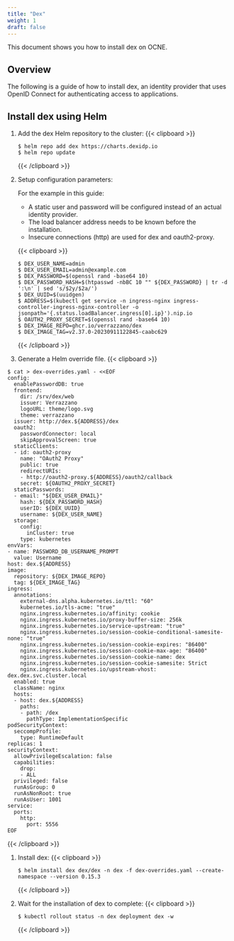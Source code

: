 ```yaml
---
title: "Dex"
weight: 1
draft: false
---
```

This document shows you how to install dex on OCNE.

## Overview

The following is a guide of how to install dex, an identity provider that uses OpenID Connect for authenticating access to applications.

## Install dex using Helm

1. Add the dex Helm repository to the cluster:
   {{< clipboard >}}
   <div class="highlight">
   
   ```
   $ helm repo add dex https://charts.dexidp.io
   $ helm repo update
   ```
   </div>
   {{< /clipboard >}}


1. Setup configuration parameters:

   For the example in this guide: 

   * A static user and password will be configured instead of an actual identity provider.
   * The load balancer address needs to be known before the installation.
   * Insecure connections (http) are used for dex and oauth2-proxy.

   {{< clipboard >}}
   <div class="highlight">
   
   ```
   $ DEX_USER_NAME=admin
   $ DEX_USER_EMAIL=admin@example.com
   $ DEX_PASSWORD=$(openssl rand -base64 10)
   $ DEX_PASSWORD_HASH=$(htpasswd -nbBC 10 "" ${DEX_PASSWORD} | tr -d ':\n' | sed 's/$2y/$2a/')
   $ DEX_UUID=$(uuidgen)
   $ ADDRESS=$(kubectl get service -n ingress-nginx ingress-controller-ingress-nginx-controller -o jsonpath='{.status.loadBalancer.ingress[0].ip}').nip.io
   $ OAUTH2_PROXY_SECRET=$(openssl rand -base64 10)
   $ DEX_IMAGE_REPO=ghcr.io/verrazzano/dex
   $ DEX_IMAGE_TAG=v2.37.0-20230911122845-caabc629
   ```
   </div>
   {{< /clipboard >}}


1. Generate a Helm override file.
{{< clipboard >}}
<div class="highlight">

```
$ cat > dex-overrides.yaml - <<EOF
config:
  enablePasswordDB: true
  frontend:
    dir: /srv/dex/web
    issuer: Verrazzano
    logoURL: theme/logo.svg
    theme: verrazzano
  issuer: http://dex.${ADDRESS}/dex
  oauth2:
    passwordConnector: local
    skipApprovalScreen: true
  staticClients:
  - id: oauth2-proxy
    name: "OAuth2 Proxy"
    public: true
    redirectURIs:
    - http://oauth2-proxy.${ADDRESS}/oauth2/callback
    secret: ${OAUTH2_PROXY_SECRET}
  staticPasswords:
  - email: "${DEX_USER_EMAIL}"
    hash: ${DEX_PASSWORD_HASH}
    userID: ${DEX_UUID}
    username: ${DEX_USER_NAME}
  storage:
    config:
      inCluster: true
    type: kubernetes
envVars:
- name: PASSWORD_DB_USERNAME_PROMPT
  value: Username
host: dex.${ADDRESS}
image:
  repository: ${DEX_IMAGE_REPO}
  tag: ${DEX_IMAGE_TAG}
ingress:
  annotations:
    external-dns.alpha.kubernetes.io/ttl: "60"
    kubernetes.io/tls-acme: "true"
    nginx.ingress.kubernetes.io/affinity: cookie
    nginx.ingress.kubernetes.io/proxy-buffer-size: 256k
    nginx.ingress.kubernetes.io/service-upstream: "true"
    nginx.ingress.kubernetes.io/session-cookie-conditional-samesite-none: "true"
    nginx.ingress.kubernetes.io/session-cookie-expires: "86400"
    nginx.ingress.kubernetes.io/session-cookie-max-age: "86400"
    nginx.ingress.kubernetes.io/session-cookie-name: dex
    nginx.ingress.kubernetes.io/session-cookie-samesite: Strict
    nginx.ingress.kubernetes.io/upstream-vhost: dex.dex.svc.cluster.local
  enabled: true
  className: nginx
  hosts:
  - host: dex.${ADDRESS}
    paths:
    - path: /dex
      pathType: ImplementationSpecific
podSecurityContext:
  seccompProfile:
    type: RuntimeDefault
replicas: 1
securityContext:
  allowPrivilegeEscalation: false
  capabilities:
    drop:
    - ALL
  privileged: false
  runAsGroup: 0
  runAsNonRoot: true
  runAsUser: 1001
service:
  ports:
    http:
      port: 5556
EOF
```
</div>
{{< /clipboard >}}

1. Install dex:
   {{< clipboard >}}
   <div class="highlight">

   ```
   $ helm install dex dex/dex -n dex -f dex-overrides.yaml --create-namespace --version 0.15.3
   ```
   </div>
   {{< /clipboard >}}


1. Wait for the installation of dex to complete:
   {{< clipboard >}}
   <div class="highlight">

   ```
   $ kubectl rollout status -n dex deployment dex -w
   ```
   </div>
   {{< /clipboard >}}

   
